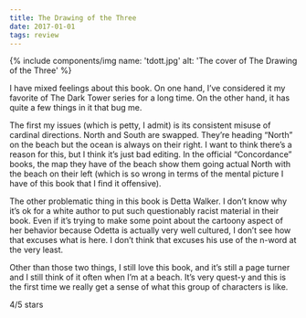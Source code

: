 ```yaml
---
title: The Drawing of the Three
date: 2017-01-01
tags: review
---
```


{% include components/img name: 'tdott.jpg' alt: 'The cover of The Drawing of the Three' %}

I have mixed feelings about this book. On one hand, I’ve considered it my favorite of The Dark Tower series for a long time. On the other hand, it has quite a few things in it that bug me.

The first my issues (which is petty, I admit) is its consistent misuse of cardinal directions. North and South are swapped. They’re heading “North” on the beach but the ocean is always on their right. I want to think there’s a reason for this, but I think it’s just bad editing. In the official “Concordance” books, the map they have of the beach show them going actual North with the beach on their left (which is so wrong in terms of the mental picture I have of this book that I find it offensive).

The other problematic thing in this book is Detta Walker. I don’t know why it’s ok for a white author to put such questionably racist material in their book. Even if it’s trying to make some point about the cartoony aspect of her behavior because Odetta is actually very well cultured, I don’t see how that excuses what is here. I don’t think that excuses his use of the n-word at the very least.

Other than those two things, I still love this book, and it’s still a page turner and I still think of it often when I’m at a beach. It’s very quest-y and this is the first time we really get a sense of what this group of characters is like.

4/5 stars
